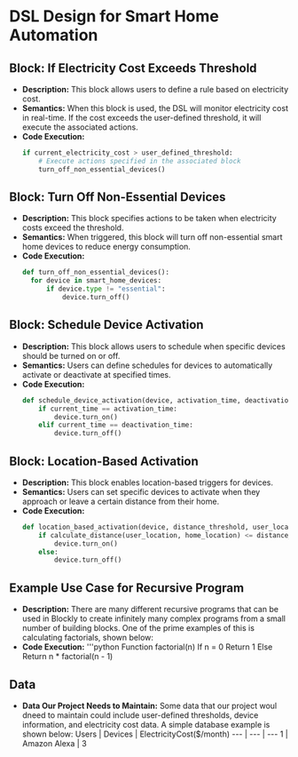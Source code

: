 # DSL Design for Smart Home Automation

## Block: If Electricity Cost Exceeds Threshold
- **Description:** This block allows users to define a rule based on electricity cost.
- **Semantics:** When this block is used, the DSL will monitor electricity cost in real-time. If the cost exceeds the user-defined threshold, it will execute the associated actions.
- **Code Execution:**
  ```python
  if current_electricity_cost > user_defined_threshold:
      # Execute actions specified in the associated block
      turn_off_non_essential_devices()

## Block: Turn Off Non-Essential Devices
- **Description:** This block specifies actions to be taken when electricity costs exceed the threshold.
- **Semantics:** When triggered, this block will turn off non-essential smart home devices to reduce energy consumption.
- **Code Execution:**
  ```python
  def turn_off_non_essential_devices():
    for device in smart_home_devices:
        if device.type != "essential":
            device.turn_off()

## Block: Schedule Device Activation
- **Description:** This block allows users to schedule when specific devices should be turned on or off.
- **Semantics:** Users can define schedules for devices to automatically activate or deactivate at specified times.
- **Code Execution:**
  ```python
  def schedule_device_activation(device, activation_time, deactivation_time):
      if current_time == activation_time:
          device.turn_on()
      elif current_time == deactivation_time:
          device.turn_off()

## Block: Location-Based Activation
- **Description:** This block enables location-based triggers for devices.
- **Semantics:** Users can set specific devices to activate when they approach or leave a certain distance from their home.
- **Code Execution:**
  ```python
  def location_based_activation(device, distance_threshold, user_location):
      if calculate_distance(user_location, home_location) <= distance_threshold:
          device.turn_on()
      else:
          device.turn_off()

## Example Use Case for Recursive Program
- **Description:** There are many different recursive programs that can be used in Blockly to create infinitely many complex programs from a small number of building blocks. One of the prime examples of this is calculating factorials, shown below:
- **Code Execution:** 
    '''python 
    Function factorial(n)
    If n = 0
        Return 1
    Else
        Return n * factorial(n - 1)

## Data 
- **Data Our Project Needs to Maintain:** Some data that our project woul dneed to maintain could include user-defined thresholds, device information, and electricity cost data. A simple database example is shown below:
    Users | Devices | ElectricityCost($/month)
    --- | --- | ---
    1   | Amazon Alexa | 3
